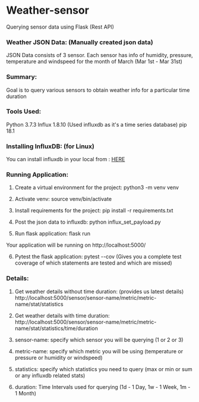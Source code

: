 # Weather-sensor
Querying sensor data using Flask (Rest API)

### Weather JSON Data: (Manually created json data)
JSON Data consists of 3 sensor. Each sensor has info of humidity, pressure, temperature
and windspeed for the month of March (Mar 1st - Mar 31st)

### Summary:
Goal is to query various sensors to obtain weather info for a particular time duration

### Tools Used:
Python 3.7.3
Influx 1.8.10 (Used influxdb as it's a time series database)
pip 18.1

### Installing InfluxDB: (for Linux)
You can install influxdb in your local from : [HERE](https://devopslifecycle.com/lessons/16/getting-started-with-influxdb#measurement-command-cheat-sheet)

### Running Application:
1. Create a virtual environment for the project:
python3 -m venv venv

2. Activate venv:
source venv/bin/activate

3. Install requirements for the project:
pip install -r requirements.txt

4. Post the json data to influxdb:
python influx_set_payload.py

5. Run flask application:
flask run

Your application will be running on http://localhost:5000/

6. Pytest the flask application:
pytest --cov (Gives you a complete test coverage of which statements are tested and which are missed)

### Details:
1. Get weather details without time duration: (provides us latest details)
http://localhost:5000/sensor/sensor-name/metric/metric-name/stat/statistics

2. Get weather details with time duration:
http://localhost:5000/sensor/sensor-name/metric/metric-name/stat/statistics/time/duration

3. sensor-name: specify which sensor you will be querying (1 or 2 or 3) 

4. metric-name: specify which metric you will be using (temperature or pressure or humidity or windspeed) 

5. statistics: specify which statistics you need to query (max or min or sum or any influxdb related stats)

6. duration: Time Intervals used for querying (1d - 1 Day, 1w - 1 Week, 1m - 1 Month)